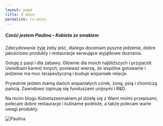 ```yaml
---
layout: page
title: O mnie
permalink: /o-mnie
---
```


<div class="row justify-content-between">
<div class="col-md-8 pr-5" >

<h5>Cześć jestem Paulina – Kobieta ze smakiem</h5>

<p>Zdecydowanie żyję żeby jeść, dlatego doceniam pyszne jedzenie, dobre jakościowo produkty i  restauracje serwujące wyjątkowe doznania.</p>

<p>Gotuję z pasji i dla zabawy. Głównie dla moich najbliższych i przyjaciół. Uwielbiam karmić innych, ponieważ wierzę, że wspólne gotowanie i jedzenie ma moc terapeutyczną i buduje wspaniałe relacje.</p>

<p>Prywatnie jestem mamą dwóch wspaniałych córek, żoną, psią i chomiczą pańcią. Zawodowo zajmuję się funduszami unijnymi i R&D.</p>

<p>Na moim blogu Kobietazesmakiem.pl dzielę się z Wami moimi przepisami, polecam dobre restauracje i kulinarne podróże, a także polecam warte uwagi produkty.</p>
</div>

<div class="col-md-4">

<div class="sticky-top sticky-top-80">
<img class="shadow-lg" src="{{site.baseurl}}/assets/images/paulina.jpg" alt="Paulina" />
</div>
</div>
</div>
